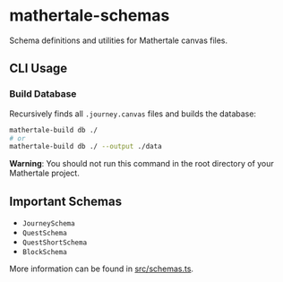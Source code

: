 # mathertale-schemas

Schema definitions and utilities for Mathertale canvas files.


## CLI Usage

### Build Database
Recursively finds all `.journey.canvas` files and builds the database:

```bash
mathertale-build db ./
# or
mathertale-build db ./ --output ./data
```

**Warning**: You should not run this command in the root directory of your Mathertale project.


## Important Schemas

- `JourneySchema`
- `QuestSchema`
- `QuestShortSchema`
- `BlockSchema`

More information can be found in [src/schemas.ts](./src/schemas.ts).